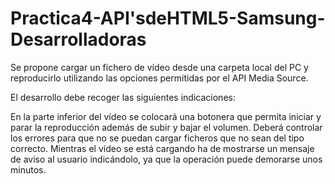 # Practica4-API'sdeHTML5-Samsung-Desarrolladoras

Se propone cargar un fichero de vídeo desde una carpeta local del PC y reproducirlo utilizando las opciones permitidas por el API Media Source.

El desarrollo debe recoger las siguientes indicaciones:

En la parte inferior del vídeo se colocará una botonera que permita iniciar y parar la reproducción además de subir y bajar el volumen.
Deberá controlar los errores para que no se puedan cargar ficheros que no sean del tipo correcto.
Mientras el vídeo se está cargando ha de mostrarse un mensaje de aviso al usuario indicándolo, ya que la operación puede demorarse unos minutos.